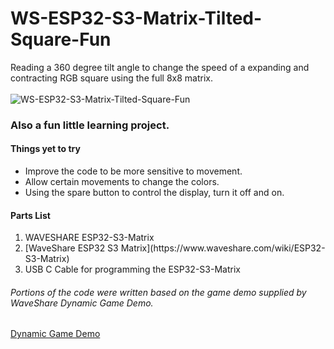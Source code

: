 # WS-ESP32-S3-Matrix-Tilted-Square-Fun
Reading a 360 degree tilt angle to change the speed of a expanding and contracting RGB square using the full 8x8 matrix.  
<br>
![WS-ESP32-S3-Matrix-Tilted-Square-Fun](/WS-ESP32-S3-Matrix-Tilted-Square-Fun/blob/main/TiltedSquare.gif)
<br>
### Also a fun little learning project.

#### Things yet to try
- Improve the code to be more sensitive to movement.
- Allow certain movements to change the colors.
- Using the spare button to control the display, turn it off and on.

#### Parts List
<ol>
  <li>WAVESHARE ESP32-S3-Matrix</li>
  <li>[WaveShare ESP32 S3 Matrix](https://www.waveshare.com/wiki/ESP32-S3-Matrix)</li>
  <li>USB C Cable for programming the ESP32-S3-Matrix</li>
</ol>

###### Portions of the code were written based on the game demo supplied by WaveShare Dynamic Game Demo.
[Dynamic Game Demo](https://www.waveshare.com/wiki/ESP32-S3-Matrix#Dynamic_Game)
